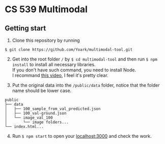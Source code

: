 # CS 539 Multimodal
## Getting start
1. Clone this repository by running
```
$ git clone https://github.com/Yoark/multimodal-tool.git
```

2. Get into the root folder `/` by `$ cd multimodal-tool` and then run `$ npm install` to install all necessary libraries.  
If you don't have such command, you need to install Node.  
I recommand [this video](https://www.youtube.com/watch?v=9hb_0TZ_MVI&list=PLC3y8-rFHvwgg3vaYJgHGnModB54rxOk3&index=2), I feel it's pretty clear.  

3. Put the original data into the `/public/data` folder, notice that the folder name should be lower case.  
```
public
├── data
│   ├── 100_sample_from_val_predicted.json
│   ├── 100_val-ground.json
│   └── image_val_100
│       └── image folders...
└── index.html...
```

4. Run `$ npm start` to open your [localhost:3000](http://localhost:3000/) and check the work.